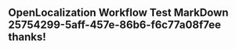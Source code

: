 <properties
ms.topic="hero-topic"
ms.test1="hero-topic"
ms.test2="test"/>

## OpenLocalization Workflow Test MarkDown 25754299-5aff-457e-86b6-f6c77a08f7ee thanks!
